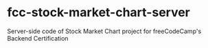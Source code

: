 # fcc-stock-market-chart-server
Server-side code of Stock Market Chart project for freeCodeCamp's Backend Certification 
